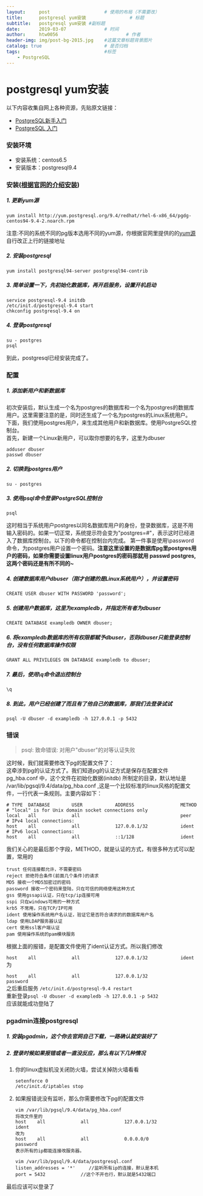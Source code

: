 ```yaml
---
layout:     post   				    # 使用的布局（不需要改）
title:      postgresql yum安装				# 标题 
subtitle:   postgresql yum安装 #副标题
date:       2019-03-07 				# 时间
author:     htw0056 						# 作者
header-img: img/post-bg-2015.jpg 	#这篇文章标题背景图片
catalog: true 						# 是否归档
tags:								#标签
    - PostgreSQL
---
```

# postgresql yum安装

以下内容收集自网上各种资源，先贴原文链接：

- [PostgreSQL新手入门](http://www.ruanyifeng.com/blog/2013/12/getting_started_with_postgresql.html)
- [PostgreSQL 入门](http://blog.wuxu92.com/postgresql-introduction/)

### 安装环境

- 安装系统：centos6.5
- 安装版本：postgresql9.4



### 安装([根据官网的介绍安装](http://www.postgresql.org/download/linux/redhat/))

##### 1. 更新yum源  

```
yum install http://yum.postgresql.org/9.4/redhat/rhel-6-x86_64/pgdg-centos94-9.4-2.noarch.rpm
```

注意:不同的系统不同的pg版本选用不同的yum源，你根据官网里提供的的[yum源](http://yum.postgresql.org/repopackages.php)自行改正上行的链接地址   

##### 2. 安装postgresql  

```
yum install postgresql94-server postgresql94-contrib
```
##### 3. 简单设置一下，先初始化数据库，再开启服务，设置开机启动

```
service postgresql-9.4 initdb
/etc/init.d/postgresql-9.4 start 
chkconfig postgresql-9.4 on
```
##### 4. 登录postgresql  

```
su - postgres
psql
```
到此，postgresql已经安装完成了。



### 配置

##### 1. 添加新用户和新数据库  

初次安装后，默认生成一个名为postgres的数据库和一个名为postgres的数据库用户。这里需要注意的是，同时还生成了一个名为postgres的Linux系统用户。  
下面，我们使用postgres用户，来生成其他用户和新数据库。使用PostgreSQL控制台。  
首先，新建一个Linux新用户，可以取你想要的名字，这里为dbuser   

```
adduser dbuser  
passwd dbuser
```
##### 2. 切换到postgres用户  

 ```
su - postgres
 ```

##### 3. 使用psql命令登录PostgreSQL控制台  

 ```
psql
 ```

   这时相当于系统用户postgres以同名数据库用户的身份，登录数据库，这是不用输入密码的。如果一切正常，系统提示符会变为"postgres=#"，表示这时已经进入了数据库控制台。以下的命令都在控制台内完成。
第一件事是使用\password命令，为postgres用户设置一个密码。**注意这里设置的是数据库pg里postgres用户的密码，如果你需要设置linux用户postgres的密码那就用 passwd postgres,这两个密码还是有所不同的~**

##### 4. 创建数据库用户dbuser（刚才创建的是Linux系统用户），并设置密码  

```
CREATE USER dbuser WITH PASSWORD 'password'; 
```
##### 5. 创建用户数据库，这里为exampledb，并指定所有者为dbuser  

```
CREATE DATABASE exampledb OWNER dbuser;
```
##### 6. 将exampledb数据库的所有权限都赋予dbuser，否则dbuser只能登录控制台，没有任何数据库操作权限  

```
GRANT ALL PRIVILEGES ON DATABASE exampledb to dbuser;
```
##### 7. 最后，使用\q命令退出控制台  

```
\q
```
##### 8. 到此，用户已经创建了而且有了他自己的数据库，那我们去登录试试

```
psql -U dbuser -d exampledb -h 127.0.0.1 -p 5432
```
### 错误

> psql: 致命错误:  对用户"dbuser"的对等认证失败  

这时候，我们就需要修改下pg的配置文件了：  
这牵涉到pg的认证方式了。我们知道pg的认证方式是保存在配置文件 pg_hba.conf 中，这个文件在初始化数据(initdb) 所制定的目录，默认地址是 /var/lib/pgsql/9.4/data/pg_hba.conf ,这是一个比较标准的linux风格的配置文件，一行代表一条规则。主要内容如下：  

```
# TYPE  DATABASE        USER            ADDRESS                 METHOD  
# "local" is for Unix domain socket connections only  
local   all             all                                     peer  
# IPv4 local connections:  
host    all             all             127.0.0.1/32            ident  
# IPv6 local connections:  
host    all             all             ::1/128                 ident  
```

我们关心的是最后那个字段，METHOD，就是认证的方式，有很多种方式可以配置，常用的  

```
trust 任何连接都允许，不需要密码  
reject 拒绝符合条件(前面几个条件)的请求  
MD5 接收一个MD5加密过的密码  
password 接收一个密码来登陆，只在可信的网络使用这种方式  
gss 使用gssapi认证，只在tcp/ip连接可用  
sspi 只在windows可用的一种方式  
krb5 不常用，只在TCP/IP可用  
ident 使用操作系统用户名认证，验证它是否符合请求的的数据库用户名  
ldap 使用LDAP服务器认证  
cert 使用ssl客户端认证  
pam 使用操作系统的pam模块服务  
```

根据上面的报错，是配置文件使用了ident认证方式。所以我们修改

`host    all             all             127.0.0.1/32            ident`  为

 `host    all             all             127.0.0.1/32            password`  
之后重启服务  `/etc/init.d/postgresql-9.4 restart`  
重新登录`psql -U dbuser -d exampledb -h 127.0.0.1 -p 5432`  
应该就能成功登陆了



### pgadmin连接postgresql

##### 1. 安装pgadmin，这个你去官网自己下载，一路确认就安装好了

##### 2. 登录时候如果报错或者一直没反应，那么有以下几种情况

1. 你的linux虚拟机没关闭防火墙，尝试关掉防火墙看看  

    ```
    setenforce 0  
    /etc/init.d/iptables stop
    ```

2. 如果报错说没有监听，那么你需要修改下pg的配置文件  

   ```
   vim /var/lib/pgsql/9.4/data/pg_hba.conf  
   将改文件里的  
   host    all             all             127.0.0.1/32            ident  
   改为  
   host    all             all             0.0.0.0/0            password  
   表示所有的ip都能连接改服务器。  
   ```

   ```
   vim /var/lib/pgsql/9.4/data/postgresql.conf 
   listen_addresses = '*'     //监听所有ip的连接，默认是本机    
   port = 5432             //这个不开也行，默认就是5432端口 
   ```

最后应该可以登录了
